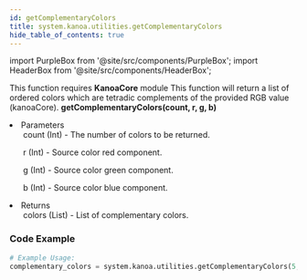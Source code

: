 ```yaml
---
id: getComplementaryColors
title: system.kanoa.utilities.getComplementaryColors
hide_table_of_contents: true
---
```


import PurpleBox from '@site/src/components/PurpleBox';
import HeaderBox from '@site/src/components/HeaderBox';

<PurpleBox>This function requires <b>KanoaCore</b> module</PurpleBox>
<HeaderBox header="Description">This function will return a list of ordered colors which are tetradic complements of the provided RGB value (kanoaCore).</HeaderBox>
<HeaderBox header="Syntax">
    <b>getComplementaryColors(count, r, g, b)</b>
    <li>Parameters <br />
        <ul>count (Int) - The number of colors to be returned.</ul>
        <ul>r (Int) - Source color red component.</ul>
        <ul>g (Int) - Source color green component.</ul>
        <ul>b (Int) - Source color blue component.</ul>
    </li>
    <li>Returns <br />
        <ul>colors (List) - List of complementary colors.</ul>
    </li>
</HeaderBox>

### Code Example

```python
# Example Usage:
complementary_colors = system.kanoa.utilities.getComplementaryColors(5, 255, 0, 0)

